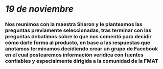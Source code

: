 # *19 de noviembre*

### Nos reunimos con la maestra Sharon y le planteamos las preguntas previamente seleccionadas, tras terminar con las preguntas debatimos sobre lo que nos comentó para decidir cómo darle forma al producto, en base a las respuestas que anotamos terminamos decidiendo crear un grupo de Facebook en el cual postearemos información verídica con fuentes confiables y especialmente dirigida a la comunidad de la FMAT
